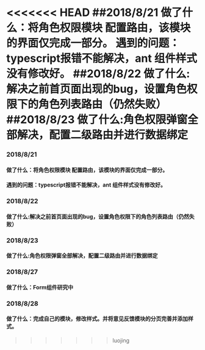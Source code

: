 <<<<<<< HEAD
##2018/8/21
做了什么：将角色权限模块 配置路由，该模块的界面仅完成一部分。
遇到的问题：typescript报错不能解决，ant 组件样式没有修改好。
##2018/8/22
做了什么:解决之前首页面出现的bug，设置角色权限下的角色列表路由（仍然失败）
##2018/8/23
做了什么:角色权限弹窗全部解决，配置二级路由并进行数据绑定
=======
### 2018/8/21 
#### 做了什么：将角色权限模块 配置路由，该模块的界面仅完成一部分。 
#### 遇到的问题：typescript报错不能解决，ant 组件样式没有修改好。 
### 2018/8/22 
#### 做了什么:解决之前首页面出现的bug，设置角色权限下的角色列表路由（仍然失败）
### 2018/8/23 
#### 做了什么:角色权限弹窗全部解决，配置二级路由并进行数据绑定
### 2018/8/27
#### 做了什么：Form组件研究中
### 2018/8/28
#### 做了什么：完成自己的模块，修改样式。并将意见反馈模块的分页完善并添加样式。

>>>>>>> luojing
